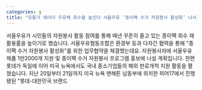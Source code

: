 ```yaml
---
categories: g
title: "유통가 레이더 우유팩 회수율 높인다 서울우유 ‘종이팩 수거 자원봉사 활성화’ 나서 등"
---
```

서울우유가 시민들의 자원봉사 활동 참여를 통해 매년 꾸준히 줄고 있는 종이팩 회수 재활용률을 높이기로 했습니다. 서울우유협동조합은 환경부 등과 다자간 폅력을 통해 "종이팩 수거 자원봉사 활성화"를 위한 업무협약을 체결했는데요. 자원봉사자에 서울우유 제품 1만2000개 지원 및 종이팩 수거 자원봉사 프로그램 홍보에 나설 계획입니다. 한편 롯데가 독일에 이어 미국 뉴욕에서도 국내 중소기업들의 해외 판로개척 지원 활동을 펼쳤습니다. 지난 20일부터 21일까지 미국 뉴욕 맨해튼 남동부에 위치한 피어17에서 진행됐된 "롯데-대한민국 브랜드